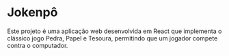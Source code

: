 <h1>Jokenpô</h1>
<p>Este projeto é uma aplicação web desenvolvida em React que implementa o clássico jogo Pedra, Papel e Tesoura, permitindo que um jogador compete contra o computador.</p>
